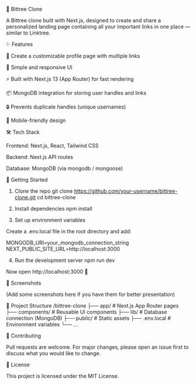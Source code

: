 🌳 Bittree Clone

A Bittree clone built with Next.js, designed to create and share a personalized landing page containing all your important links in one place — similar to Linktree.

✨ Features

🔗 Create a customizable profile page with multiple links

🎨 Simple and responsive UI

⚡ Built with Next.js 13 (App Router) for fast rendering

📦 MongoDB integration for storing user handles and links

🔒 Prevents duplicate handles (unique usernames)

📱 Mobile-friendly design

🛠️ Tech Stack

Frontend: Next.js, React, Tailwind CSS

Backend: Next.js API routes

Database: MongoDB (via mongodb / mongoose)

🚀 Getting Started
1. Clone the repo
git clone https://github.com/your-username/bittree-clone.git
cd bittree-clone

2. Install dependencies
npm install

3. Set up environment variables

Create a .env.local file in the root directory and add:

MONGODB_URI=your_mongodb_connection_string
NEXT_PUBLIC_SITE_URL=http://localhost:3000

4. Run the development server
npm run dev


Now open http://localhost:3000
 🚀

📸 Screenshots

(Add some screenshots here if you have them for better presentation)

📂 Project Structure
/bittree-clone
  ├── app/                # Next.js App Router pages
  ├── components/         # Reusable UI components
  ├── lib/                # Database connection (MongoDB)
  ├── public/             # Static assets
  ├── .env.local          # Environment variables
  └── ...

🤝 Contributing

Pull requests are welcome. For major changes, please open an issue first to discuss what you would like to change.

📜 License

This project is licensed under the MIT License.
